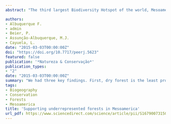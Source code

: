 ```yaml
---
abstract: "The third largest Biodiversity Hotspot of the world, Mesoamerican forests are declining due to human pressures. Based on species distribution models calibrated for 1224 native tree species in Mesoamerica, we identified high-value forest conservation areas at the resolution of a 10 km × 10 km cells using the Zonation Reserve Selection software, and investigated whether these high-value forest conservation areas are well represented by the World Database on Protected Areas network. We had three key findings. First, dry forest is the least protected biome in Mesoamerica (4.5% protected), indicating that further action to safeguard this biome is warranted. Secondly, the poor overlap between protected areas and high-value forest conservation areas found herein may provide evidence that the establishment of protected areas may not be fully accounting for tree priority rank map. Third, high percentages of forest cover and high-value forest conservation areas still need to be represented by the protected areas network. Because deforestation rates are still increasing in this region, Mesoamerica needs funding and coordinated action by policy makers, national and local governmental and non-governmental organizations, conservationists and other stakeholders."

authors:
- Albuquerque F.
- admin
- Beier, P.
- Assunção-Albuquerque, M.J.
- Cayuela, L.
date: "2015-03-03T00:00:00Z"
doi: "https://doi.org/10.7717/peerj.5623"
featured: false
publication: '*Natureza & Conservação*'
publication_types:
- "2"
date: "2015-03-03T00:00:00Z"
summary: "We had three key findings. First, dry forest is the least protected biome in Mesoamerica (4.5% protected), indicating that further action to safeguard this biome is warranted. Secondly, the poor overlap between protected areas and high-value forest conservation areas found herein may provide evidence that the establishment of protected areas may not be fully accounting for tree priority rank map. Third, high percentages of forest cover and high-value forest conservation areas still need to be represented by the protected areas network. Because deforestation rates are still increasing in this region, Mesoamerica needs funding and coordinated action by policy makers, national and local governmental and non-governmental organizations, conservationists and other stakeholders."
tags:
- Biogeography
- Conservation
- Forests
- Mesoamerica
title: 'Supporting underrepresented forests in Mesoamerica'
url_pdf: https://www.sciencedirect.com/science/article/pii/S167900731500002X/pdfft?md5=01a3e89a42246ab4da2af34d4cc171cb&pid=1-s2.0-S167900731500002X-main.pdf
---
```


